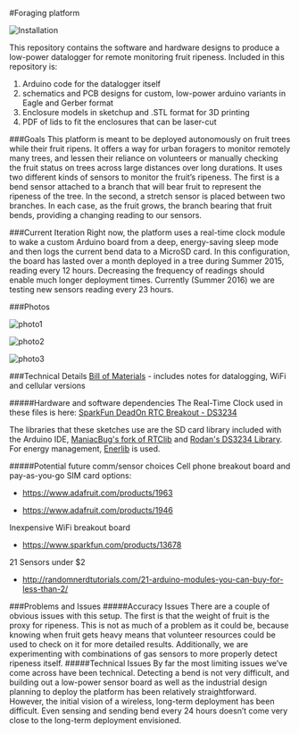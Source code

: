 #Foraging platform

![Installation](https://cloud.githubusercontent.com/assets/16662/16592091/fc493396-42ac-11e6-9078-3b756eb5492a.png)

This repository contains the software and hardware designs to produce a low-power datalogger for remote monitoring fruit ripeness. Included in this repository is:

1. Arduino code for the datalogger itself
2. schematics and PCB designs for custom, low-power arduino variants in  Eagle and Gerber format
3. Enclosure models in sketchup and .STL format for 3D printing
4. PDF of lids to fit the enclosures that can be laser-cut

###Goals
This platform is meant to be deployed autonomously on fruit trees while their fruit ripens. It offers a way for urban foragers to monitor remotely many trees, and lessen their reliance on volunteers or manually checking the fruit status on trees across large distances over long durations. It uses two different kinds of sensors to monitor the fruit’s ripeness. The first is a bend sensor attached to a branch that will bear fruit to represent the ripeness of the tree. In the second, a stretch sensor is placed between two branches. In each case, as the fruit grows, the branch bearing that fruit bends, providing a changing reading to our sensors.

###Current Iteration
Right now, the platform uses a real-time clock module to wake a custom Arduino board from a deep, energy-saving sleep mode and then logs the current bend data to a MicroSD card. In this configuration, the board has lasted over a month deployed in a tree during Summer 2015, reading every 12 hours. Decreasing the frequency of readings should enable much longer deployment times. Currently (Summer 2016) we are testing new sensors reading every 23 hours.

###Photos

![photo1](https://cloud.githubusercontent.com/assets/16662/16592089/fc46bf3a-42ac-11e6-8d8d-63cc52290c31.png)

![photo2](https://cloud.githubusercontent.com/assets/16662/16592088/fc459880-42ac-11e6-8457-b8b0ef2db25a.png)

![photo3](https://cloud.githubusercontent.com/assets/16662/16592088/fc459880-42ac-11e6-8457-b8b0ef2db25a.png)

###Technical Details
[Bill of Materials](https://docs.google.com/spreadsheets/d/1Vs3_GVGOHFVuYa3o1AHFbKYVgtYUHnmqFQ5do5olbm8/edit#gid=990807043) - includes notes for datalogging, WiFi and cellular versions

#####Hardware and software dependencies
The Real-Time Clock used in these files is here: [SparkFun DeadOn RTC Breakout - DS3234](https://www.sparkfun.com/products/10160)

The libraries that these sketches use are the SD card library included with the Arduino IDE, [ManiacBug's fork of RTClib](https://github.com/maniacbug/RTClib) and [Rodan's DS3234 Library](https://github.com/rodan/ds3234). For energy management, [Enerlib](http://playground.arduino.cc/Code/Enerlib) is used.

#####Potential future comm/sensor choices
Cell phone breakout board and pay-as-you-go SIM card options:

* https://www.adafruit.com/products/1963

* https://www.adafruit.com/products/1946

Inexpensive WiFi breakout board

* https://www.sparkfun.com/products/13678

21 Sensors under $2

* http://randomnerdtutorials.com/21-arduino-modules-you-can-buy-for-less-than-2/

###Problems and Issues
#####Accuracy Issues
There are a couple of obvious issues with this setup. The first is that the weight of fruit is the proxy for ripeness. This is not as much of a problem as it could be, because knowing when fruit gets heavy means that volunteer resources could be used to check on it for more detailed results. Additionally, we are experimenting with combinations of gas sensors to more properly detect ripeness itself.
#####Technical Issues
By far the most limiting issues we’ve come across have been technical. Detecting a bend is not very difficult, and building out a low-power sensor board as well as the industrial design planning to deploy the platform has been relatively straightforward. However, the initial vision of a wireless, long-term deployment has been difficult. Even sensing and sending bend every 24 hours doesn’t come very close to the long-term deployment envisioned.